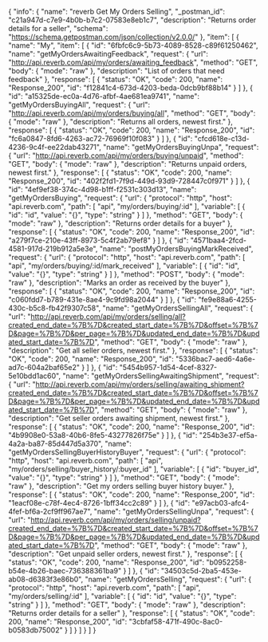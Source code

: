 {
  "info": {
    "name": "reverb Get My Orders Selling",
    "_postman_id": "c21a947d-c7e9-4b0b-b7c2-07583e8eb1c7",
    "description": "Returns order details for a seller",
    "schema": "https://schema.getpostman.com/json/collection/v2.0.0/"
  },
  "item": [
    {
      "name": "My",
      "item": [
        {
          "id": "6fbfc6c9-5b73-4089-8528-c89f61250462",
          "name": "getMyOrdersAwaitingFeedback",
          "request": {
            "url": "http://api.reverb.com/api/my/orders/awaiting_feedback",
            "method": "GET",
            "body": {
              "mode": "raw"
            },
            "description": "List of orders that need feedback"
          },
          "response": [
            {
              "status": "OK",
              "code": 200,
              "name": "Response_200",
              "id": "f12841c4-673d-4203-beda-0dcb9bf88b14"
            }
          ]
        },
        {
          "id": "a15325de-ec0a-4d76-afbf-4ae681ea9741",
          "name": "getMyOrdersBuyingAll",
          "request": {
            "url": "http://api.reverb.com/api/my/orders/buying/all",
            "method": "GET",
            "body": {
              "mode": "raw"
            },
            "description": "Returns all orders, newest first."
          },
          "response": [
            {
              "status": "OK",
              "code": 200,
              "name": "Response_200",
              "id": "fc6a0847-8fd6-4263-ac72-76969f10f083"
            }
          ]
        },
        {
          "id": "cfcd618e-c13d-4236-9c4f-ee22dab43271",
          "name": "getMyOrdersBuyingUnpa",
          "request": {
            "url": "http://api.reverb.com/api/my/orders/buying/unpaid",
            "method": "GET",
            "body": {
              "mode": "raw"
            },
            "description": "Returns unpaid orders, newest first."
          },
          "response": [
            {
              "status": "OK",
              "code": 200,
              "name": "Response_200",
              "id": "402f2fd1-7f9d-449d-93d9-728447c0f971"
            }
          ]
        },
        {
          "id": "4ef9ef38-374c-4d98-b1ff-f2531c303d13",
          "name": "getMyOrdersBuying",
          "request": {
            "url": {
              "protocol": "http",
              "host": "api.reverb.com",
              "path": [
                "api",
                "my/orders/buying/:id"
              ],
              "variable": [
                {
                  "id": "id",
                  "value": "{}",
                  "type": "string"
                }
              ]
            },
            "method": "GET",
            "body": {
              "mode": "raw"
            },
            "description": "Returns order details for a buyer"
          },
          "response": [
            {
              "status": "OK",
              "code": 200,
              "name": "Response_200",
              "id": "a279f7ce-210e-43ff-8973-5c4f2ab79ef8"
            }
          ]
        },
        {
          "id": "4571baa4-2fcd-4581-917d-219b912a5e3e",
          "name": "postMyOrdersBuyingMarkReceived",
          "request": {
            "url": {
              "protocol": "http",
              "host": "api.reverb.com",
              "path": [
                "api",
                "my/orders/buying/:id/mark_received"
              ],
              "variable": [
                {
                  "id": "id",
                  "value": "{}",
                  "type": "string"
                }
              ]
            },
            "method": "POST",
            "body": {
              "mode": "raw"
            },
            "description": "Marks an order as received by the buyer"
          },
          "response": [
            {
              "status": "OK",
              "code": 200,
              "name": "Response_200",
              "id": "c060fdd7-b789-431e-8ae4-9c9fd98a2044"
            }
          ]
        },
        {
          "id": "fe9e88a6-4255-430c-b5c8-fb42f9307c58",
          "name": "getMyOrdersSellingAll",
          "request": {
            "url": "http://api.reverb.com/api/my/orders/selling/all?created_end_date=%7B%7D&created_start_date=%7B%7D&offset=%7B%7D&page=%7B%7D&per_page=%7B%7D&updated_end_date=%7B%7D&updated_start_date=%7B%7D",
            "method": "GET",
            "body": {
              "mode": "raw"
            },
            "description": "Get all seller orders, newest first."
          },
          "response": [
            {
              "status": "OK",
              "code": 200,
              "name": "Response_200",
              "id": "5336bac7-aed6-4a6e-ad7c-604a2baf65e2"
            }
          ]
        },
        {
          "id": "5454b957-1d54-4cef-8327-5e10bdd1ac60",
          "name": "getMyOrdersSellingAwaitingShipment",
          "request": {
            "url": "http://api.reverb.com/api/my/orders/selling/awaiting_shipment?created_end_date=%7B%7D&created_start_date=%7B%7D&offset=%7B%7D&page=%7B%7D&per_page=%7B%7D&updated_end_date=%7B%7D&updated_start_date=%7B%7D",
            "method": "GET",
            "body": {
              "mode": "raw"
            },
            "description": "Get seller orders awaiting shipment, newest first."
          },
          "response": [
            {
              "status": "OK",
              "code": 200,
              "name": "Response_200",
              "id": "4b9908e0-53a8-40b6-8fe5-43277826f75e"
            }
          ]
        },
        {
          "id": "254b3e37-ef5a-4a2a-ba87-85d447d5a370",
          "name": "getMyOrdersSellingBuyerHistoryBuyer",
          "request": {
            "url": {
              "protocol": "http",
              "host": "api.reverb.com",
              "path": [
                "api",
                "my/orders/selling/buyer_history/:buyer_id"
              ],
              "variable": [
                {
                  "id": "buyer_id",
                  "value": "{}",
                  "type": "string"
                }
              ]
            },
            "method": "GET",
            "body": {
              "mode": "raw"
            },
            "description": "Get my orders selling buyer history buyer."
          },
          "response": [
            {
              "status": "OK",
              "code": 200,
              "name": "Response_200",
              "id": "1eacf08e-c78f-4ec4-8726-1bff34cc2c89"
            }
          ]
        },
        {
          "id": "e97acb03-afc4-4fef-bf6a-2cf9ff967ae7",
          "name": "getMyOrdersSellingUnpa",
          "request": {
            "url": "http://api.reverb.com/api/my/orders/selling/unpaid?created_end_date=%7B%7D&created_start_date=%7B%7D&offset=%7B%7D&page=%7B%7D&per_page=%7B%7D&updated_end_date=%7B%7D&updated_start_date=%7B%7D",
            "method": "GET",
            "body": {
              "mode": "raw"
            },
            "description": "Get unpaid seller orders, newest first."
          },
          "response": [
            {
              "status": "OK",
              "code": 200,
              "name": "Response_200",
              "id": "b0952258-b54e-4b26-baec-736388361ba9"
            }
          ]
        },
        {
          "id": "34503c5d-2ba5-453e-ab08-d6383f3e86b0",
          "name": "getMyOrdersSelling",
          "request": {
            "url": {
              "protocol": "http",
              "host": "api.reverb.com",
              "path": [
                "api",
                "my/orders/selling/:id"
              ],
              "variable": [
                {
                  "id": "id",
                  "value": "{}",
                  "type": "string"
                }
              ]
            },
            "method": "GET",
            "body": {
              "mode": "raw"
            },
            "description": "Returns order details for a seller"
          },
          "response": [
            {
              "status": "OK",
              "code": 200,
              "name": "Response_200",
              "id": "3cbfaf58-471f-490c-8ac0-b0583db75002"
            }
          ]
        }
      ]
    }
  ]
}